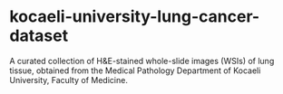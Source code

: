 # kocaeli-university-lung-cancer-dataset
A curated collection of H&amp;E-stained whole-slide images (WSIs) of lung tissue, obtained from the Medical Pathology Department of Kocaeli University, Faculty of Medicine.
